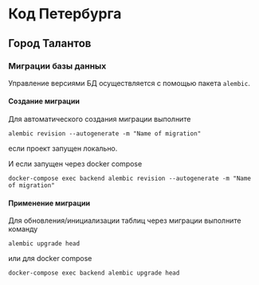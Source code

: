 # Код Петербурга


## Город Талантов


### Миграции базы данных 

Управление версиями БД осуществляется с помощью пакета `alembic`.

#### Создание миграции

Для автоматического создания миграции выполните
```shell
alembic revision --autogenerate -m "Name of migration"
```

если проект запущен локально.

И если запущен через docker compose

```shell
docker-compose exec backend alembic revision --autogenerate -m "Name of migration"
```


#### Применение миграции

Для обновления/инициализации таблиц через миграции выполните команду

```shell
alembic upgrade head
```

или для docker compose

```shell
docker-compose exec backend alembic upgrade head
```
